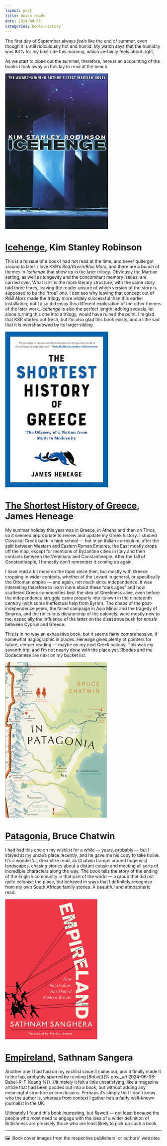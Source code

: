 ```yaml
---
layout: post
title: Beach reads
date: 2024-09-01
categories: books history
---
```


The first day of September always *feels* like the end of summer, even though it is still ridiculously hot and humid. My watch says that the humidity was 83% for my bike ride this morning, which certainly feels about right. 

As we start to close out the summer, therefore, here is an accounting of the books I took away on holiday to read at the beach.

![](/images/icehenge.jpeg)

# [Icehenge](https://us.macmillan.com/books/9780312866099/icehenge), Kim Stanley Robinson

This is a reissue of a book I had not read at the time, and never quite got around to later. I love KSR’s *Red/Green/Blue Mars*, and there are a bunch of themes in *Icehenge* that show up in the later trilogy. Obviously the Martian setting, as well as longevity and the concomitant memory issues, are carried over. What isn’t is the more literary structure, with the same story told three times, leaving the reader unsure of which version of the story is supposed to be the “true” one. I can see why leaving that concept out of *RGB Mars* made the trilogy more widely successful than this earlier installation, but I also did enjoy this different exploration of the other themes of the later work. *Icehenge* is also the perfect length; adding sequels, let alone turning this one into a trilogy, would have ruined the point. I’m glad that KSR started out fresh, but I’m also glad this book exists, and a little sad that it is overshadowed by its larger sibling.

![](/images/greece-shortest-history.jpeg)

# [The Shortest History of Greece](https://theexperimentpublishing.com/catalogs/winter-2023/the-shortest-history-of-greece/), James Heneage

My summer holiday this year was in Greece, in Athens and then on Tinos, so it seemed appropriate to review and update my Greek history. I studied Classical Greek back in high school — but in an Italian curriculum, after the split between Western and Eastern Roman Empires, the East mostly drops off the map, except for mentions of Byzantine cities in Italy and then contacts between the Venetians and Constantinople. After the fall of Constantinople, I honestly don’t remember it coming up again.

I have read a bit more on the topic since then, but mostly with Greece cropping in wider contexts, whether of the Levant in general, or specifically the Ottoman empire — and again, not much since independence. It was interesting therefore to learn more about these “dark ages” and how scattered Greek communities kept the idea of Greekness alive, even before the independence struggle came properly into its own in the nineteenth century (with some ineffectual help from Byron). The chaos of the post-independence years, the failed campaign in Asia Minor and the tragedy of Smyrna, and the ridiculous dictatorship of the colonels, were mostly new to me, especially the influence of the latter on the disastrous push for *enosis* between Cyprus and Greece. 

This is in no way an exhaustive book, but it seems fairly comprehensive, if somewhat hagiographic in places. Heneage gives plenty of pointers for future, deeper reading — maybe on my next Greek holiday. This was my seventh trip, and I’m not nearly done with the place yet. Rhodes and the Dodecanese are next on my bucket list.

![](/images/patagonia-book.jpeg)

# [Patagonia](https://www.penguin.co.uk/books/440617/in-patagonia-by-bruce-chatwin/9781784875367), Bruce Chatwin

I had had this one on my wishlist for a while — years, probably — but I stayed at my uncle’s place recently, and he gave me his copy to take home. It’s a wonderful, dreamlike read, as Chatwin tramps around huge wild landscapes, chasing stories about a distant cousin and meeting all sorts of incredible characters along the way. The book tells the story of the ending of the English community in that part of the world — a group that did not quite colonise the place, but behaved in ways that I definitely recognise from my own South African family stories. A beautiful and atmospheric read.

![](/images/empireland.jpeg)

# [Empireland](https://www.sathnam.com/empire/), Sathnam Sangera 

Another one I had had on my wishlist since it came out, and it finally made it to the top, probably spurred by reading [*Babel*]({% post_url 2024-06-08-Babel-R-F-Kuang %}). Ultimately it felt a little unsatisfying, like a magazine article that had been padded out into a book, but without adding any meaningful structure or conclusions. Perhaps it’s simply that I don’t know who the author is, whereas from context I gather he’s a fairly well-known journalist in the UK. 

Ultimately I found this book interesting, but flawed — not least because the people who most need to engage with the idea of a wider definition of Britishness are precisely those who are least likely to pick up such a book. 

***

🖼️  Book cover images from the respective publishers' or authors' websites